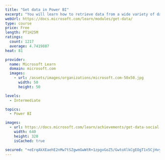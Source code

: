 ```yaml
---
title: "Get data in Power BI"
excerpt: "You will learn how to retrieve data from a wide variety of data sources, including Microsoft Excel, relational databases, and NoSQL data stores. You will also learn how to improve performance while retrieving data."
webUrl: https://docs.microsoft.com/learn/modules/get-data/
type: course
price: Free
length: PT1H25M
ratings:
  count: 1217
  average: 4.7419887
heat: 81

provider:
  name: Microsoft Learn
  domain: microsoft.com
  images:
    - url: /assets/images/organizations/microsoft.com-50x50.jpg
      width: 50
      height: 50

levels:
  - Intermediate

topics:
  - Power BI

images:
  - url: https://docs.microsoft.com/learn/achievements/get-data-social.png
    width: 640
    height: 320
    isCached: true

secured: "+eErqAkXEaehE2nMw7tSZgwmGwWtR+1zpgvGoZ5/GwtoXlkCgEOgT1x5CjHvytAOkCHJpWhZ7Q22Gz7bjfgwUsi0tfLgv5CTc5+86t5RpDl/lZRSCU/6x5/WcBb7mu3uycV2AKfvwshuSX+8J3CtSgYKzgn2kGUb9wHKjK5yInCl3jlgWufHRUSvZCVs2664jq8/pz1En+eO7a59nzzOqhcxR2E9pmc63pcUP8MIjZ9dfZjZghVzJtxbxgJuz75XyPdwWl84kq0xHU9qSxc25EtrAvpczH5C11g0HJqIdNX0siVU4iCd3NZ7/MrvxxeT5zjvQMFbvC8Aq09UPr/kVvwESreJbqPPmchhYcng7C+D1FdDKoTJ6x4EPDj9K/nE0S8HTPYuFEQgMT5I2Y9hawTEciWabPwIBAuc44OuUy8=;wvmtslwhkhnrRGaJKSTXhQ=="
---
```


